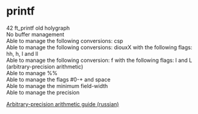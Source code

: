 # printf
42 ft_printf old holygraph  
No buffer management  
Able to manage the following conversions: csp  
Able to manage the following conversions: diouxX with the following flags: hh, h, l and ll  
Able to manage the following conversion: f with the following flags: l and L (arbitrary-precision arithmetic)  
Able to manage %%  
Able to manage the flags #0-+ and space  
Able to manage the minimum field-width  
Able to manage the precision  

[Arbitrary-precision arithmetic guide (russian)](https://youtu.be/lch7xcrCIlQ)
